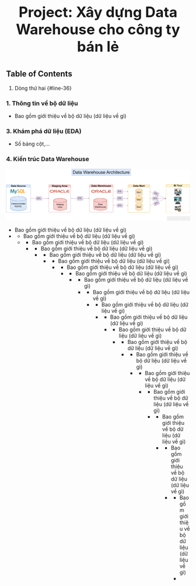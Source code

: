 # <p align="center" style="font-size: 39px;"><strong>Project: Xây dựng Data Warehouse cho công ty bán lẻ</strong></p>

## Table of Contents
1. Dòng thứ hai {#line-36}

### 1. Thông tin về bộ dữ liệu
   - Bao gồm giới thiệu về bộ dữ liệu (dữ liệu về gì)

### 3. Khám phá dữ liệu (EDA)
   - Số bảng cột,...

### 4. Kiến trúc Data Warehouse
![Data Warehouse Architecture](https://github.com/vuhuusy/Data-Warehouse-for-Classicmodels-Database/blob/main/data%20warehouse/Data%20Warehouse%20Architecture.png)

   - Bao gồm giới thiệu về bộ dữ liệu (dữ liệu về gì)
   -    - Bao gồm giới thiệu về bộ dữ liệu (dữ liệu về gì)
        -    - Bao gồm giới thiệu về bộ dữ liệu (dữ liệu về gì)
             -    - Bao gồm giới thiệu về bộ dữ liệu (dữ liệu về gì)
                  -    - Bao gồm giới thiệu về bộ dữ liệu (dữ liệu về gì)
                       -    - Bao gồm giới thiệu về bộ dữ liệu (dữ liệu về gì)
                            -    - Bao gồm giới thiệu về bộ dữ liệu (dữ liệu về gì)
                                 -    - Bao gồm giới thiệu về bộ dữ liệu (dữ liệu về gì)
                                      -    - Bao gồm giới thiệu về bộ dữ liệu (dữ liệu về gì)
                                           -    - Bao gồm giới thiệu về bộ dữ liệu (dữ liệu về gì)
                                                -    - Bao gồm giới thiệu về bộ dữ liệu (dữ liệu về gì)
                                                     -    - Bao gồm giới thiệu về bộ dữ liệu (dữ liệu về gì)
                                                          -    - Bao gồm giới thiệu về bộ dữ liệu (dữ liệu về gì)
                                                               -    - Bao gồm giới thiệu về bộ dữ liệu (dữ liệu về gì)
                                                                    -    - Bao gồm giới thiệu về bộ dữ liệu (dữ liệu về gì)
                                                                         -    - Bao gồm giới thiệu về bộ dữ liệu (dữ liệu về gì)
                                                                              -    - Bao gồm giới thiệu về bộ dữ liệu (dữ liệu về gì)
                                                                                   -    - Bao gồm giới thiệu về bộ dữ liệu (dữ liệu về gì)
                                                                                        -    - Bao gồm giới thiệu về bộ dữ liệu (dữ liệu về gì)
                                                                                             -    - Bao gồm giới thiệu về bộ dữ liệu (dữ liệu về gì)
                                                                                                  - 
